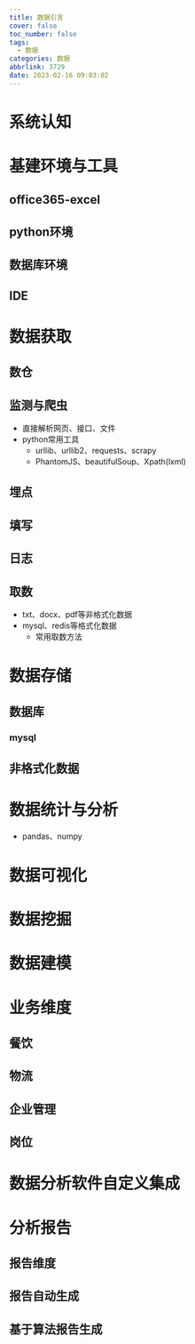 ```yaml
---
title: 数据引言
cover: false
toc_number: false
tags:
  - 数据
categories: 数据
abbrlink: 3729
date: 2023-02-16 09:03:02
---
```


# 系统认知





# 基建环境与工具

## office365-excel



## python环境



## 数据库环境



## IDE



# 数据获取

## 数仓



## 监测与爬虫

- 直接解析网页、接口、文件
- python常用工具
  - urllib、urllib2、requests、scrapy
  - PhantomJS、beautifulSoup、Xpath(lxml)

## 埋点



## 填写



## 日志



## 取数

- txt、docx、pdf等非格式化数据
- mysql、redis等格式化数据
  - 常用取数方法

# 数据存储

## 数据库

### mysql



## 非格式化数据





# 数据统计与分析

- pandas、numpy

# 数据可视化





# 数据挖掘





# 数据建模



# 业务维度

## 餐饮



## 物流



## 企业管理



## 岗位





# 数据分析软件自定义集成

# 分析报告

## 报告维度



## 报告自动生成



## 基于算法报告生成





